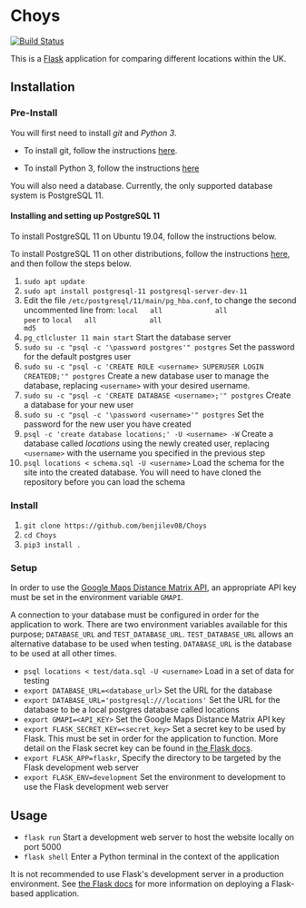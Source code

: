 # Choys

[![Build Status](https://travis-ci.com/benjilev08/Choys.svg?token=y1QpyeyoJ4P5i7MEt1gp&branch=master)](https://travis-ci.com/benjilev08/Choys)

This is a [Flask](https://flask.palletsprojects.com/en/1.1.x/) application for comparing different locations within the UK.

## Installation

### Pre-Install
You will first need to install *git* and *Python 3*.

* To install git, follow the instructions [here](https://git-scm.com/book/en/v2/Getting-Started-Installing-Git).

* To install Python 3, follow the instructions [here](https://wiki.python.org/moin/BeginnersGuide/Download)

You will also need a database. Currently, the only supported database system is PostgreSQL 11.

#### Installing and setting up PostgreSQL 11
To install PostgreSQL 11 on Ubuntu 19.04, follow the instructions below.

To install PostgreSQL 11 on other distributions, follow the instructions [here](https://www.postgresql.org/download/), and then follow the steps below.  
1. `sudo apt update`
2. `sudo apt install postgresql-11 postgresql-server-dev-11`
3. Edit the file `/etc/postgresql/11/main/pg_hba.conf`, to change the second uncommented line from:
    `local   all             all                                     peer`
    to
    `local   all             all                                     md5`  
4. `pg_ctlcluster 11 main start`
    Start the database server
5. `sudo su -c "psql -c '\password postgres'" postgres`
    Set the password for the default postgres user
6. `sudo su -c "psql -c 'CREATE ROLE <username> SUPERUSER LOGIN CREATEDB;'" postgres`
    Create a new database user to manage the database, replacing `<username>` with your desired username.
7. `sudo su -c "psql -c 'CREATE DATABASE <username>;'" postgres`
    Create a database for your new user
8. `sudo su -c "psql -c '\password <username>'" postgres`
    Set the password for the new user you have created
9. `psql -c 'create database locations;' -U <username> -W`
    Create a database called *locations* using the newly created user, replacing `<username>` with the username you specified in the previous step
10. `psql locations < schema.sql -U <username>`
    Load the schema for the site into the created database. You will need to have cloned the repository before you can load the schema 


### Install
1. `git clone https://github.com/benjilev08/Choys`
2. `cd Choys`
3. `pip3 install .`

### Setup

In order to use the [Google Maps Distance Matrix API](https://developers.google.com/maps/documentation/distance-matrix/intro), an appropriate API key must be set in the environment variable `GMAPI`. 

A connection to your database must be configured in order for the application to work.
There are two environment variables available for this purpose; `DATABASE_URL` and `TEST_DATABASE_URL`. 
`TEST_DATABASE_URL` allows an alternative database to be used when testing.
`DATABASE_URL` is the database to be used at all other times.

* `psql locations < test/data.sql -U <username>`
    Load in a set of data for testing
* `export DATABASE_URL=<database_url>`
    Set the URL for the database
* `export DATABASE_URL='postgresql:///locations'`
    Set the URL for the database to be a local postgres database called locations
* `export GMAPI=<API_KEY>`
    Set the Google Maps Distance Matrix API key
* `export FLASK_SECRET_KEY=<secret_key>`
    Set a secret key to be used by Flask. This must be set in order for the application to function. More detail on the Flask secret key can be found in [the Flask docs](https://flask.palletsprojects.com/en/1.1.x/quickstart/#sessions).
* `export FLASK_APP=flaskr`,
    Specify the directory to be targeted by the Flask development web server
* `export FLASK_ENV=development` 
    Set the environment to development to use the Flask development web server 
    
## Usage
* `flask run`
    Start a development web server to host the website locally on port 5000
* `flask shell`
    Enter a Python terminal in the context of the application

It is not recommended to use Flask's development server in a production environment.
See [the Flask docs](https://flask.palletsprojects.com/en/1.1.x/deploying/#deployment) for more information on deploying a Flask-based application.
